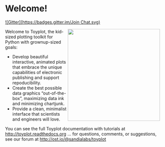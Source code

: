 # Welcome!
[![Gitter](https://badges.gitter.im/Join Chat.svg)](https://gitter.im/sandialabs/toyplot?utm_source=badge&utm_medium=badge&utm_campaign=pr-badge&utm_content=badge)

<img src="artwork/toyplot.png" width="300" style="float:right"/>

Welcome to Toyplot, the kid-sized plotting toolkit for Python with grownup-sized goals:

* Develop beautiful interactive, animated plots that embrace the unique capabilities of electronic publishing and support repoducibility.
* Create the best possible data graphics “out-of-the-box”, maximizing data ink and minimizing chartjunk.
* Provide a clean, minimalist interface that scientists and engineers will love.

You can see the full Toyplot documentation with tutorials at http://toyplot.readthedocs.org ... for questions, comments, or suggestions, see our forum at http://ost.io/@sandialabs/toyplot

